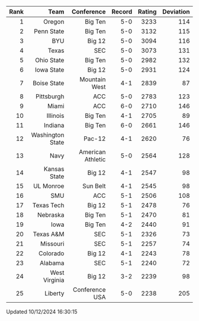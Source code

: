 | Rank  | Team                 | Conference           | Record   | Rating | Deviation |
| ---:  | ---:                 | ---:                 | ---:     | ---:   | ---:      |
| 1     | Oregon               | Big Ten              | 5-0      | 3233   | 114       |
| 2     | Penn State           | Big Ten              | 5-0      | 3132   | 115       |
| 3     | BYU                  | Big 12               | 5-0      | 3094   | 116       |
| 4     | Texas                | SEC                  | 5-0      | 3073   | 131       |
| 5     | Ohio State           | Big Ten              | 5-0      | 2982   | 132       |
| 6     | Iowa State           | Big 12               | 5-0      | 2931   | 124       |
| 7     | Boise State          | Mountain West        | 4-1      | 2839   | 87        |
| 8     | Pittsburgh           | ACC                  | 5-0      | 2783   | 123       |
| 9     | Miami                | ACC                  | 6-0      | 2710   | 146       |
| 10    | Illinois             | Big Ten              | 4-1      | 2705   | 89        |
| 11    | Indiana              | Big Ten              | 6-0      | 2661   | 146       |
| 12    | Washington State     | Pac-12               | 4-1      | 2620   | 76        |
| 13    | Navy                 | American Athletic    | 5-0      | 2564   | 128       |
| 14    | Kansas State         | Big 12               | 4-1      | 2547   | 98        |
| 15    | UL Monroe            | Sun Belt             | 4-1      | 2545   | 98        |
| 16    | SMU                  | ACC                  | 5-1      | 2506   | 108       |
| 17    | Texas Tech           | Big 12               | 5-1      | 2478   | 76        |
| 18    | Nebraska             | Big Ten              | 5-1      | 2470   | 81        |
| 19    | Iowa                 | Big Ten              | 4-2      | 2440   | 91        |
| 20    | Texas A&M            | SEC                  | 5-1      | 2326   | 73        |
| 21    | Missouri             | SEC                  | 5-1      | 2257   | 74        |
| 22    | Colorado             | Big 12               | 4-1      | 2243   | 78        |
| 23    | Alabama              | SEC                  | 5-1      | 2240   | 72        |
| 24    | West Virginia        | Big 12               | 3-2      | 2239   | 98        |
| 25    | Liberty              | Conference USA       | 5-0      | 2238   | 205       |

Updated 10/12/2024 16:30:15

